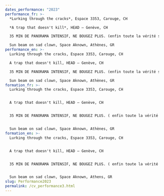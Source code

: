 ```yaml
---
dates_performance: "2023"
performance_fr: >-
  *Lurking through the cracks*, Espace 3353, Carouge, CH

  *A trap that doesn't kill*, HEAD – Genève, CH

  35 MIN DE PANORAMA INTENSIF, NE BOUGEZ PLUS. (enfin toute la vérité sur la Suisse!) avec Château Deux, 5e Biennale Insulaire des espaces d’art de Genève, CH

  Sun beam on sad clown, Space Aknown, Athènes, GR
performance_en: >-
  Lurking through the cracks, Espace 3353, Carouge, CH 

  A trap that doesn't kill, HEAD – Genève, CH

  35 MIN DE PANORAMA INTENSIF, NE BOUGEZ PLUS. (enfin toute la vérité sur la Suisse!) with Château Deux, 5e Biennale Insulaire des espaces d’art de Genève, CH

  Sun beam on sad clown, Space Aknown, Athènes, GR
formation_fr: >-
  Lurking through the cracks, Espace 3353, Carouge, CH


  A trap that doesn't kill, HEAD – Genève, CH


  35 MIN DE PANORAMA INTENSIF, NE BOUGEZ PLUS. ( enfin toute la vérité sur la Suisse! ), 5e Biennale Insulaire des espaces d’art de Genève, CH


  Sun beam on sad clown, Space Aknown, Athènes, GR
formation_en: >-
  Lurking through the cracks, Espace 3353, Carouge, CH


  A trap that doesn't kill, HEAD – Genève, CH


  35 MIN DE PANORAMA INTENSIF, NE BOUGEZ PLUS. ( enfin toute la vérité sur la Suisse!), 5e Biennale Insulaire des espaces d’art de Genève, CH


  Sun beam on sad clown, Space Aknown, Athens, GR
slug: Performance2023
permalink: /cv_performance3.html
---
```

